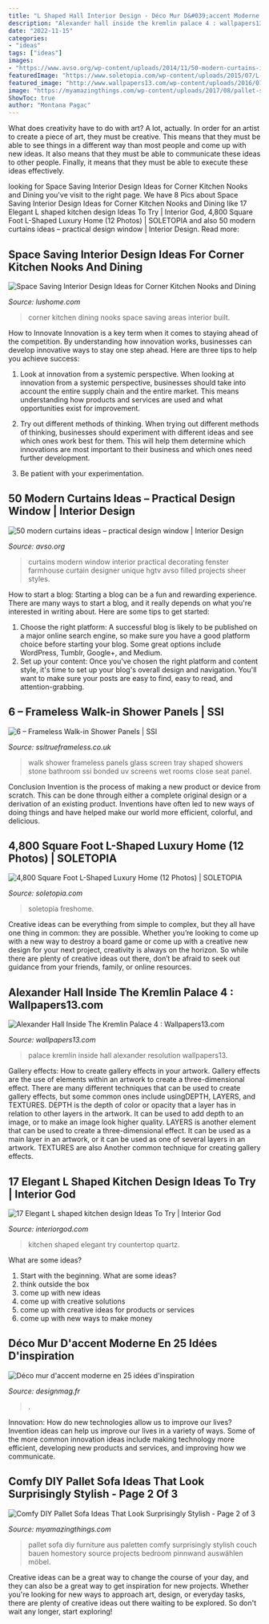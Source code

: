 ```yaml
---
title: "L Shaped Hall Interior Design - Déco Mur D&#039;accent Moderne En 25 Idées D&#039;inspiration"
description: "Alexander hall inside the kremlin palace 4 : wallpapers13.com"
date: "2022-11-15"
categories:
- "ideas"
tags: ["ideas"]
images:
- "https://www.avso.org/wp-content/uploads/2014/11/50-modern-curtains-ideas-practical-design-window-1415021090.jpg"
featuredImage: "https://www.soletopia.com/wp-content/uploads/2015/07/L-Shaped-Home-you-cant-afford-11.jpg"
featured_image: "http://www.wallpapers13.com/wp-content/uploads/2016/01/Alexander-Hall-inside-the-Kremlin-Palace-4.jpg"
image: "https://myamazingthings.com/wp-content/uploads/2017/08/pallet-sofa-6.jpg"
ShowToc: true
author: "Montana Pagac"
---
```



What does creativity have to do with art? A lot, actually. In order for an artist to create a piece of art, they must be creative. This means that they must be able to see things in a different way than most people and come up with new ideas. It also means that they must be able to communicate these ideas to other people. Finally, it means that they must be able to execute these ideas effectively.

	

		
looking for Space Saving Interior Design Ideas for Corner Kitchen Nooks and Dining you've visit to the right page. We have 8 Pics about Space Saving Interior Design Ideas for Corner Kitchen Nooks and Dining like 17 Elegant L shaped kitchen design Ideas To Try | Interior God, 4,800 Square Foot L-Shaped Luxury Home (12 Photos) | SOLETOPIA and also 50 modern curtains ideas – practical design window | Interior Design. Read more:
		
    
## Space Saving Interior Design Ideas For Corner Kitchen Nooks And Dining

<img loading=lazy src="https://www.lushome.com/wp-content/uploads/2015/05/corner-kitchen-nooks-built-in-benches-3.jpg" onerror="this.onerror=null;this.src='https://tse1.mm.bing.net/th?id=OIP.sELg1ej2zxBt660gxekEXAAAAA&amp;pid=15.1';" alt="Space Saving Interior Design Ideas for Corner Kitchen Nooks and Dining">

_Source: lushome.com_

>corner kitchen dining nooks space saving areas interior built. 

	

How to Innovate
Innovation is a key term when it comes to staying ahead of the competition. By understanding how innovation works, businesses can develop innovative ways to stay one step ahead. Here are three tips to help you achieve success:
1. Look at innovation from a systemic perspective. When looking at innovation from a systemic perspective, businesses should take into account the entire supply chain and the entire market. This means understanding how products and services are used and what opportunities exist for improvement.

2. Try out different methods of thinking. When trying out different methods of thinking, businesses should experiment with different ideas and see which ones work best for them. This will help them determine which innovations are most important to their business and which ones need further development.

3. Be patient with your experimentation.

    
## 50 Modern Curtains Ideas – Practical Design Window | Interior Design

<img loading=lazy src="https://www.avso.org/wp-content/uploads/2014/11/50-modern-curtains-ideas-practical-design-window-1415021090.jpg" onerror="this.onerror=null;this.src='https://tse4.mm.bing.net/th?id=OIP.yn10cYK0W3ENQ7hzBeS0QgHaJ3&amp;pid=15.1';" alt="50 modern curtains ideas – practical design window | Interior Design">

_Source: avso.org_

>curtains modern window interior practical decorating fenster farmhouse curtain designer unique hgtv avso filled projects sheer styles. 

	

How to start a blog:
Starting a blog can be a fun and rewarding experience. There are many ways to start a blog, and it really depends on what you're interested in writing about. Here are some tips to get started: 
1. Choose the right platform: A successful blog is likely to be published on a major online search engine, so make sure you have a good platform choice before starting your blog. Some great options include WordPress, Tumblr, Google+, and Medium. 
2. Set up your content: Once you've chosen the right platform and content style, it's time to set up your blog's overall design and navigation. You'll want to make sure your posts are easy to find, easy to read, and attention-grabbing. 

    
## 6 – Frameless Walk-in Shower Panels | SSI

<img loading=lazy src="http://ssitrueframeless.co.uk/wp-content/uploads/2013/12/SSI-Frameless-Walk-In-Screens1.jpg" onerror="this.onerror=null;this.src='https://tse4.mm.bing.net/th?id=OIP.Ff9Fh3tfQJ2D0jZrWYDSJQAAAA&amp;pid=15.1';" alt="6 – Frameless Walk-in Shower Panels | SSI">

_Source: ssitrueframeless.co.uk_

>walk shower frameless panels glass screen tray shaped showers stone bathroom ssi bonded uv screens wet rooms close seat panel. 

	

Conclusion
Invention is the process of making a new product or device from scratch. This can be done through either a complete original design or a derivation of an existing product. Inventions have often led to new ways of doing things and have helped make our world more efficient, colorful, and delicious.

    
## 4,800 Square Foot L-Shaped Luxury Home (12 Photos) | SOLETOPIA

<img loading=lazy src="https://www.soletopia.com/wp-content/uploads/2015/07/L-Shaped-Home-you-cant-afford-11.jpg" onerror="this.onerror=null;this.src='https://tse2.mm.bing.net/th?id=OIP.gsUSeiTg0ozmmo2lf6eN_QHaE8&amp;pid=15.1';" alt="4,800 Square Foot L-Shaped Luxury Home (12 Photos) | SOLETOPIA">

_Source: soletopia.com_

>soletopia freshome. 

	

Creative ideas can be everything from simple to complex, but they all have one thing in common: they are possible. Whether you’re looking to come up with a new way to destroy a board game or come up with a creative new design for your next project, creativity is always on the horizon. So while there are plenty of creative ideas out there, don’t be afraid to seek out guidance from your friends, family, or online resources.

    
## Alexander Hall Inside The Kremlin Palace 4 : Wallpapers13.com

<img loading=lazy src="http://www.wallpapers13.com/wp-content/uploads/2016/01/Alexander-Hall-inside-the-Kremlin-Palace-4.jpg" onerror="this.onerror=null;this.src='https://tse3.mm.bing.net/th?id=OIP.sR01PUEmKxCIhorBSCmfUAHaEK&amp;pid=15.1';" alt="Alexander Hall Inside The Kremlin Palace 4 : Wallpapers13.com">

_Source: wallpapers13.com_

>palace kremlin inside hall alexander resolution wallpapers13. 

	

Gallery effects: How to create gallery effects in your artwork.
Gallery effects are the use of elements within an artwork to create a three-dimensional effect. There are many different techniques that can be used to create gallery effects, but some common ones include usingDEPTH, LAYERS, and TEXTURES.
 DEPTH is the depth of color or opacity that a layer has in relation to other layers in the artwork. It can be used to add depth to an image, or to make an image look higher quality. LAYERS is another element that can be used to create a three-dimensional effect. It can be used as a main layer in an artwork, or it can be used as one of several layers in an artwork. TEXTURES are also Another common technique for creating gallery effects.

    
## 17 Elegant L Shaped Kitchen Design Ideas To Try | Interior God

<img loading=lazy src="http://interiorgod.com/wp-content/uploads/2016/12/quartz-countertop-in-a-white-kitchen.jpg" onerror="this.onerror=null;this.src='https://tse4.mm.bing.net/th?id=OIP.annQlPXeuHsBE7iKS4bX6AHaLH&amp;pid=15.1';" alt="17 Elegant L shaped kitchen design Ideas To Try | Interior God">

_Source: interiorgod.com_

>kitchen shaped elegant try countertop quartz. 

	

What are some ideas?
1. Start with the beginning. What are some ideas? 
2. think outside the box 
3. come up with new ideas 
4. come up with creative solutions 
5. come up with creative ideas for products or services 
6. come up with new ways to make money 

    
## Déco Mur D&#039;accent Moderne En 25 Idées D&#039;inspiration

<img loading=lazy src="https://designmag.fr/wp-content/uploads/2016/02/déco-mur-accent-bois.jpg" onerror="this.onerror=null;this.src='https://tse1.mm.bing.net/th?id=OIP.hZquB2MYy39srW4nP_pdvwHaLG&amp;pid=15.1';" alt="Déco mur d&#039;accent moderne en 25 idées d&#039;inspiration">

_Source: designmag.fr_

>. 

	

Innovation: How do new technologies allow us to improve our lives?
Invention ideas can help us improve our lives in a variety of ways. Some of the more common innovation ideas include making technology more efficient, developing new products and services, and improving how we communicate.

    
## Comfy DIY Pallet Sofa Ideas That Look Surprisingly Stylish - Page 2 Of 3

<img loading=lazy src="https://myamazingthings.com/wp-content/uploads/2017/08/pallet-sofa-6.jpg" onerror="this.onerror=null;this.src='https://tse3.mm.bing.net/th?id=OIP.o5hcT3mcxipykayNRvx4RQDhEs&amp;pid=15.1';" alt="Comfy DIY Pallet Sofa Ideas That Look Surprisingly Stylish - Page 2 of 3">

_Source: myamazingthings.com_

>pallet sofa diy furniture aus paletten comfy surprisingly stylish couch bauen homestory source projects bedroom pinnwand auswählen möbel. 

	

Creative ideas can be a great way to change the course of your day, and they can also be a great way to get inspiration for new projects. Whether you're looking for new ways to approach art, design, or everyday tasks, there are plenty of creative ideas out there waiting to be explored. So don't wait any longer, start exploring!

